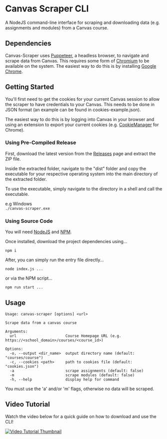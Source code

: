 # Canvas Scraper CLI

A NodeJS command-line interface for scraping and downloading data (e.g. assignments and modules) from a Canvas course.

## Dependencies

Canvas-Scraper uses [Puppeteer](https://pptr.dev/), a headless browser, to navigate and scrape data from Canvas. This requires some form of [Chromium](https://www.chromium.org/chromium-projects/) to be available on the system. The easiest way to do this is by installing [Google Chrome](https://www.google.com/chrome/).

## Getting Started

You'll first need to get the cookies for your current Canvas session to allow the scraper to have credentials to your Canvas. This needs to be done in JSON format (an example can be found in cookies-example.json).

The easiest way to do this is by logging into Canvas in your browser and using an extension to export your current cookies (e.g. [CookieManager](https://chromewebstore.google.com/detail/cookiemanager-cookie-edit/hdhngoamekjhmnpenphenpaiindoinpo) for Chrome).

### Using Pre-Compiled Release

First, download the latest version from the [Releases](https://github.com/xxmistacruzxx/canvas-scraper/releases) page and extract the ZIP file.

Inside the extracted folder, navigate to the "dist" folder and copy the executable for your respective operating system into the main directory of the extracted folder.

To use the executable, simply navigate to the directory in a shell and call the executable.

e.g Windows<br/>
`./canvas-scraper.exe`

### Using Source Code

You will need [NodeJS](https://nodejs.org/en) and [NPM](https://docs.npmjs.com/downloading-and-installing-node-js-and-npm).

Once installed, download the project dependencies using...

`npm i`

After, you can simply run the entry file directly...

`node index.js ...`

or via the NPM script...

`npm run start ...`

## Usage

```
Usage: canvas-scraper [options] <url>

Scrape data from a canvas course

Arguments:
  url                      Course Homepage URL (e.g. https://<school_domain>/courses/<course_id>)

Options:
  -o, --output <dir_name>  output directory name (default: "courses/course")
  -c, --cookies <path>     path to cookies file (default: "cookies.json")
  -a                       scrape assignments (default: false)
  -m                       scrape modules (default: false)
  -h, --help               display help for command
```

You must use the 'a' and/or 'm' flags, otherwise no data will be scraped.

## Video Tutorial

Watch the video below for a quick guide on how to download and use the CLI!

[![Video Tutorial Thumbnail](https://img.youtube.com/vi/LkUe-pfXVFE/0.jpg)](https://www.youtube.com/watch?v=LkUe-pfXVFE)
